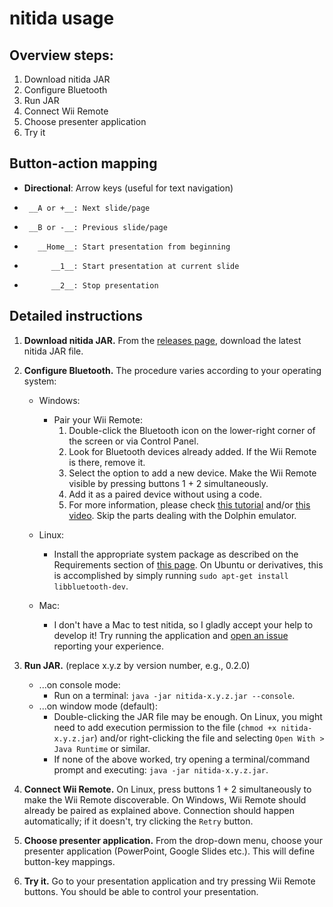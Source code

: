 # nitida usage

## Overview steps:
1. Download nitida JAR
2. Configure Bluetooth
3. Run JAR
4. Connect Wii Remote
5. Choose presenter application
6. Try it

## Button-action mapping
* __Directional__: Arrow keys (useful for text navigation)
*      __A or +__: Next slide/page
*      __B or -__: Previous slide/page
*        __Home__: Start presentation from beginning
*           __1__: Start presentation at current slide
*           __2__: Stop presentation

## Detailed instructions
1. **Download nitida JAR.** From the
   [releases page](https://github.com/awvalenti/bauhinia/releases),
   download the latest nitida JAR file.

2. **Configure Bluetooth.** The procedure varies according to your
   operating system:
    - Windows:
      - Pair your Wii Remote:
        1. Double-click the Bluetooth icon on the
           lower-right corner of the screen or via Control Panel.
        2. Look for Bluetooth devices already added. If the Wii Remote is there,
        remove it.
        3. Select the option to add a new device. Make the Wii Remote visible
           by pressing buttons 1 + 2 simultaneously.
        4. Add it as a paired device without using a code.         
        5. For more information, please check
           [this tutorial](http://www.dolphin-emulator.com/connect-wiimote.html)
           and/or [this video](https://www.youtube.com/watch?v=DIFARukwA5I).
           Skip the parts dealing with the Dolphin emulator.

    - Linux:
      - Install the appropriate system package as described on the
        Requirements section of [this page](http://bluecove.org/bluecove-gpl/).
        On Ubuntu or derivatives,
        this is accomplished by simply running ```sudo apt-get install libbluetooth-dev```.

    - Mac:
      - I don't have a Mac to test nitida, so I gladly accept your help to develop it!
        Try running the application and
        [open an issue](https://github.com/awvalenti/bauhinia/issues/new?title=nitida%20on%20Mac)
          reporting your experience.

3. **Run JAR.** (replace x.y.z by version number, e.g., 0.2.0)
   - ...on console mode:
      - Run on a terminal: ```java -jar nitida-x.y.z.jar --console```.
   - ...on window mode (default):
     - Double-clicking the JAR file may be enough. On Linux, you might need to
       add execution permission to the file (```chmod +x nitida-x.y.z.jar```)
       and/or right-clicking the file and selecting
       ```Open With > Java Runtime``` or similar.
     - If none of the above worked, try opening a terminal/command prompt and
       executing:
       ```java -jar nitida-x.y.z.jar```.

4. **Connect Wii Remote.** On Linux, press buttons 1 + 2 simultaneously to make
   the Wii Remote discoverable. On Windows, Wii Remote should already be paired
   as explained above. Connection should happen automatically; if it doesn't,
   try clicking the ```Retry``` button.

5. **Choose presenter application.** From the drop-down menu, choose your
   presenter application (PowerPoint, Google Slides etc.). This will
   define button-key mappings.

6. **Try it.** Go to your presentation application and
   try pressing Wii Remote buttons. You should be able to control
   your presentation.
